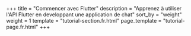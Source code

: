 +++
title = "Commencer avec Flutter"
description = "Apprenez à utiliser l'API Flutter en developpant une application de chat"
sort_by = "weight"
weight = 1
template = "tutorial-section.fr.html"
page_template = "tutorial-page.fr.html"
+++

